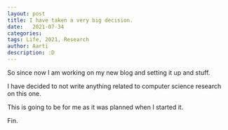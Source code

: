 ```yaml
---
layout: post
title: I have taken a very big decision.
date:   2021-07-34
categories:
tags: Life, 2021, Research
author: Aarti
description: :D
---
```


<!--more-->

So since now I am working on my new blog and setting it up and stuff.

I have decided to not write anything related to computer science research
on this one. 

This is going to be for me as it was planned when I started it. 




Fin. 











